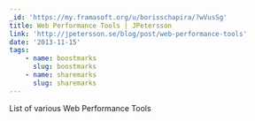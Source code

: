 ```yaml
---
_id: 'https://my.framasoft.org/u/borisschapira/?wVusSg'
title: Web Performance Tools | JPetersson
link: 'http://jpetersson.se/blog/post/web-performance-tools'
date: '2013-11-15'
tags:
    - name: boostmarks
      slug: boostmarks
    - name: sharemarks
      slug: sharemarks
---
```


<div class="markdown"><p>List of various Web Performance Tools
</p></div>
